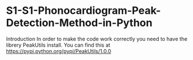 # S1-S1-Phonocardiogram-Peak-Detection-Method-in-Python

Introduction
In order to make the code work correctly you need to have the librery PeakUtils install. You can find this at https://pypi.python.org/pypi/PeakUtils/1.0.0
